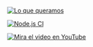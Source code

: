 [![Lo que queramos](https://github.com/midudev/midudev-aprender-tdd/actions/workflows/node.js.yml/badge.svg)](https://github.com/midudev/midudev-aprender-tdd/actions/workflows/node.js.yml)

[![Node.js CI](https://github.com/JuniorPrimes/midudev-aprender-tdd-github-actions/actions/workflows/node-v2.js.yml/badge.svg)](https://github.com/JuniorPrimes/midudev-aprender-tdd-github-actions/actions/workflows/node-v2.js.yml)

[![Mira el video en YouTube](https://img.youtube.com/vi/-8haKKGc55Y/hqdefault.jpg)](https://www.youtube.com/watch?v=-8haKKGc55Y)

